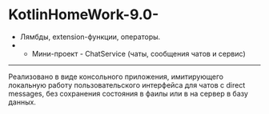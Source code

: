 # KotlinHomeWork-9.0-
- Лямбды, extension-функции, операторы.
- - Мини-проект - ChatService (чаты, сообщения чатов и сервис)
***
Реализовано в виде консольного приложения, имитирующего локальную работу пользовательского интерфейса для чатов с direct messages, без сохранения состояния в фаилы или в на сервер в базу данных.
